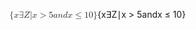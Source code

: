 <span class="katex"><span class="katex-mathml"><math xmlns="http://www.w3.org/1998/Math/MathML"><semantics><mrow><mo stretchy="false">{</mo><mi>x</mi><mi mathvariant="normal">∃</mi><mi mathvariant="double-struck">Z</mi><mi mathvariant="normal">∣</mi><mi>x</mi><mo>&gt;</mo><mn>5</mn><mi>a</mi><mi>n</mi><mi>d</mi><mi>x</mi><mo>≤</mo><mn>10</mn><mo stretchy="false">}</mo></mrow><annotation encoding="application/x-tex">\{x \exists \Z | x&gt;5 and x\le10\}</annotation></semantics></math></span><span class="katex-html" aria-hidden="true"><span class="base"><span class="strut" style="height:1em;vertical-align:-0.25em;"></span><span class="mopen">{</span><span class="mord mathnormal">x</span><span class="mord">∃</span><span class="mord"><span class="mord mathbb">Z</span></span><span class="mord">∣</span><span class="mord mathnormal">x</span><span class="mspace" style="margin-right:0.2777777777777778em;"></span><span class="mrel">&gt;</span><span class="mspace" style="margin-right:0.2777777777777778em;"></span></span><span class="base"><span class="strut" style="height:0.83041em;vertical-align:-0.13597em;"></span><span class="mord">5</span><span class="mord mathnormal">a</span><span class="mord mathnormal">n</span><span class="mord mathnormal">d</span><span class="mord mathnormal">x</span><span class="mspace" style="margin-right:0.2777777777777778em;"></span><span class="mrel">≤</span><span class="mspace" style="margin-right:0.2777777777777778em;"></span></span><span class="base"><span class="strut" style="height:1em;vertical-align:-0.25em;"></span><span class="mord">1</span><span class="mord">0</span><span class="mclose">}</span></span></span></span>